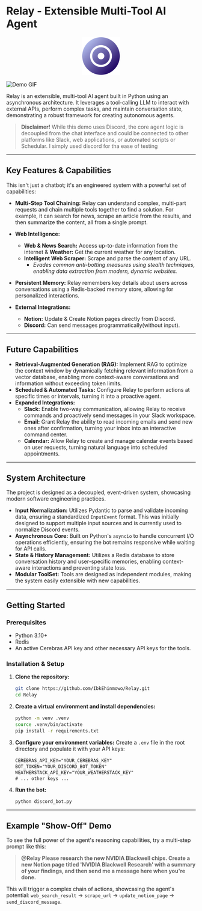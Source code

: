 <!-- @format -->

# Relay - Extensible Multi-Tool AI Agent

<div align="center">
  <img src="./assets/icon-512.png" alt="Relay Icon" width="100">
</div>

![Demo GIF](https://your-gif-url-here.com/demo.gif) <!-- Replace with a link to your demo GIF -->

Relay is an extensible, multi-tool AI agent built in Python using an asynchronous architecture. It leverages a tool-calling LLM to interact with external APIs, perform complex tasks, and maintain conversation state, demonstrating a robust framework for creating autonomous agents.

> **Disclaimer!** While this demo uses Discord, the core agent logic is decoupled from the chat interface and could be connected to other platforms like Slack, web applications, or automated scripts or Schedular. I simply used discord for tha ease of testing

---

## Key Features & Capabilities

This isn't just a chatbot; it's an engineered system with a powerful set of capabilities:

- **Multi-Step Tool Chaining:** Relay can understand complex, multi-part requests and chain multiple tools together to find a solution. For example, it can search for news, scrape an article from the results, and then summarize the content, all from a single prompt.
- **Web Intelligence:**
  - **Web & News Search:** Access up-to-date information from the internet & **Weather:** Get the current weather for any location.
  - **Intelligent Web Scraper:** Scrape and parse the content of any URL.
    - _Evades common anti-botting measures using stealth techniques, enabling data extraction from modern, dynamic websites._
- **Persistent Memory:** Relay remembers key details about users across conversations using a Redis-backed memory store, allowing for personalized interactions.

- **External Integrations:**
  - **Notion:** Update & Create Notion pages directly from Discord.
  - **Discord:** Can send messages programmatically(without input).

---

## Future Capabilities

- **Retrieval-Augmented Generation (RAG):** Implement RAG to optimize the context window by dynamically fetching relevant information from a vector database, enabling more context-aware conversations and information without exceeding token limits.
- **Scheduled & Automated Tasks:** Configure Relay to perform actions at specific times or intervals, turning it into a proactive agent.
- **Expanded Integrations:**
  - **Slack:** Enable two-way communication, allowing Relay to receive commands and proactively send messages in your Slack workspace.
  - **Email:** Grant Relay the ability to read incoming emails and send new ones after confirmation, turning your inbox into an interactive command center.
  - **Calendar:** Allow Relay to create and manage calendar events based on user requests, turning natural language into scheduled appointments.

---

## System Architecture

The project is designed as a decoupled, event-driven system, showcasing modern software engineering practices.

- **Input Normalization:** Utilizes Pydantic to parse and validate incoming data, ensuring a standardized `InputEvent` format. This was initially designed to support multiple input sources and is currently used to normalize Discord events.
- **Asynchronous Core:** Built on Python's `asyncio` to handle concurrent I/O operations efficiently, ensuring the bot remains responsive while waiting for API calls.
- **State & History Management:** Utilizes a Redis database to store conversation history and user-specific memories, enabling context-aware interactions and preventing state loss.
- **Modular ToolSet:** Tools are designed as independent modules, making the system easily extensible with new capabilities.

---

## Getting Started

### Prerequisites

- Python 3.10+
- Redis
- An active Cerebras API key and other necessary API keys for the tools.

### Installation & Setup

1.  **Clone the repository:**

    ```bash
    git clone https://github.com/IbkEhinmowo/Relay.git
    cd Relay
    ```

2.  **Create a virtual environment and install dependencies:**

    ```bash
    python -m venv .venv
    source .venv/bin/activate
    pip install -r requirements.txt
    ```

3.  **Configure your environment variables:**
    Create a `.env` file in the root directory and populate it with your API keys:

    ```
    CEREBRAS_API_KEY="YOUR_CEREBRAS_KEY"
    BOT_TOKEN="YOUR_DISCORD_BOT_TOKEN"
    WEATHERSTACK_API_KEY="YOUR_WEATHERSTACK_KEY"
    # ... other keys ...
    ```

4.  **Run the bot:**
    ```bash
    python discord_bot.py
    ```

---

## Example "Show-Off" Demo

To see the full power of the agent's reasoning capabilities, try a multi-step prompt like this:

> **@Relay Please research the new NVIDIA Blackwell chips. Create a new Notion page titled 'NVIDIA Blackwell Research' with a summary of your findings, and then send me a message here when you're done.**

This will trigger a complex chain of actions, showcasing the agent's potential: `web_search_result` -> `scrape_url` -> `update_notion_page` -> `send_discord_message`.
